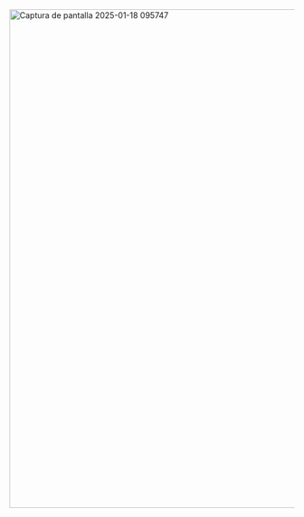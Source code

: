 <img width="881" alt="Captura de pantalla 2025-01-18 095747" src="https://github.com/user-attachments/assets/50c85a47-5463-417e-9d8c-c88e2cbb915b" />
